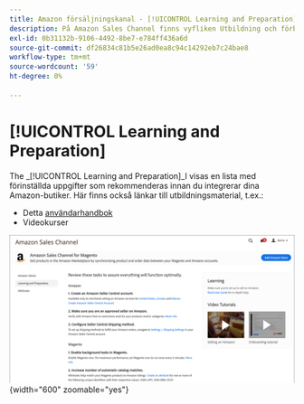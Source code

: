 ```yaml
---
title: Amazon försäljningskanal - [!UICONTROL Learning and Preparation]
description: På Amazon Sales Channel finns vyfliken Utbildning och förberedelser där du enkelt får tillgång till en lista med konfigurationsuppgifter och informationsresurser.
exl-id: 0b31132b-9106-4492-8be7-e784ff436a6d
source-git-commit: df26834c81b5e26ad0ea8c94c14292eb7c24bae8
workflow-type: tm+mt
source-wordcount: '59'
ht-degree: 0%

---
```


# [!UICONTROL Learning and Preparation]

The _[!UICONTROL Learning and Preparation]_I visas en lista med förinställda uppgifter som rekommenderas innan du integrerar dina Amazon-butiker. Här finns också länkar till utbildningsmaterial, t.ex.:

- Detta [användarhandbok](./overview.md)
- Videokurser

![Vyn Utbildning och förberedelser](assets/learning-preparation.png){width="600" zoomable="yes"}
